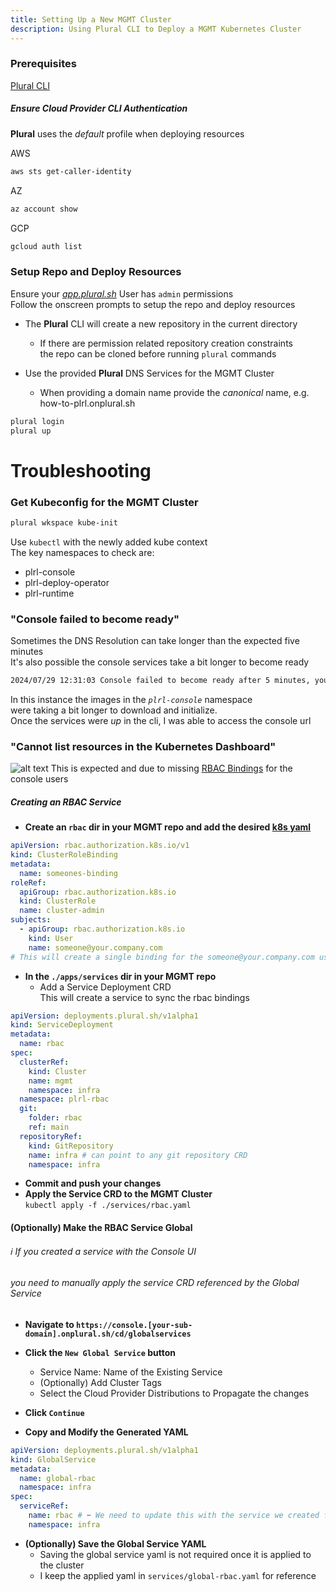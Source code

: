```yaml
---
title: Setting Up a New MGMT Cluster
description: Using Plural CLI to Deploy a MGMT Kubernetes Cluster
---
```


### Prerequisites
[Plural CLI](/how-to/set-up/plural-cli)

##### Ensure Cloud Provider CLI Authentication
**Plural** uses the _default_ profile when deploying resources  

AWS  
```sh
aws sts get-caller-identity
```  
AZ
```sh
az account show
```
GCP
```sh
gcloud auth list
```

### Setup Repo and Deploy Resources
Ensure your _[app.plural.sh](https://app.plural.sh/profile/me)_ User has `admin` permissions  
Follow the onscreen prompts to setup the repo and deploy resources  

* The **Plural** CLI will create a new repository in the current directory
  * If there are permission related repository creation constraints  
    the repo can be cloned before running `plural` commands

* Use the provided **Plural** DNS Services for the MGMT Cluster
  * When providing a domain name provide the _canonical_ name, e.g. how-to-plrl.onplural.sh

```sh
plural login
plural up
```

# Troubleshooting
### Get Kubeconfig for the MGMT Cluster
```sh
plural wkspace kube-init
```

Use `kubectl` with the newly added kube context  
The key namespaces to check are:   
* plrl-console
* plrl-deploy-operator
* plrl-runtime

### "Console failed to become ready"
Sometimes the DNS Resolution can take longer than the expected five minutes  
It's also possible the console services take a bit longer to become ready  
```sh
2024/07/29 12:31:03 Console failed to become ready after 5 minutes, you might want to inspect the resources in the plrl-console namespace
```
In this instance the images in the _`plrl-console`_ namespace  
were taking a bit longer to download and initialize.  
Once the services were _up_ in the cli, I was able to access the console url

### "Cannot list resources in the Kubernetes Dashboard"
![alt text](/images/how-to/k8s-dash-403.png)
This is expected and due to missing [RBAC Bindings](https://github.com/pluralsh/documentation/blob/main/pages/deployments/dashboard.md) for the console users  

##### Creating an RBAC Service
* **Create an `rbac` dir in your MGMT repo 
and add the desired [k8s yaml](https://github.com/pluralsh/documentation/blob/main/pages/deployments/dashboard.md)** 
```yaml
apiVersion: rbac.authorization.k8s.io/v1
kind: ClusterRoleBinding
metadata:
  name: someones-binding
roleRef:
  apiGroup: rbac.authorization.k8s.io
  kind: ClusterRole
  name: cluster-admin
subjects:
  - apiGroup: rbac.authorization.k8s.io
    kind: User
    name: someone@your.company.com
# This will create a single binding for the someone@your.company.com user to the cluster-admin k8s role
```

* **In the  `./apps/services` dir in your MGMT repo**  
  * Add a Service Deployment CRD  
    This will create a service to sync the rbac bindings  
```yaml
apiVersion: deployments.plural.sh/v1alpha1
kind: ServiceDeployment
metadata:
  name: rbac
spec:
  clusterRef:
    kind: Cluster
    name: mgmt
    namespace: infra
  namespace: plrl-rbac
  git:
    folder: rbac
    ref: main
  repositoryRef:
    kind: GitRepository
    name: infra # can point to any git repository CRD
    namespace: infra
```
* **Commit and push your changes**
* **Apply the Service CRD to the MGMT Cluster**  
`kubectl apply -f ./services/rbac.yaml`

#### (Optionally) Make the RBAC Service Global
###### ℹ️ If you created a service with the Console UI 
###### you need to manually apply the service CRD referenced by the Global Service
* **Navigate to `https://console.[your-sub-domain].onplural.sh/cd/globalservices`**

* **Click the `New Global Service` button**  
  * Service Name: Name of the Existing Service
  * (Optionally) Add Cluster Tags
  * Select the Cloud Provider Distributions to Propagate the changes
* **Click `Continue`**  
* **Copy and Modify the Generated YAML**  
```yaml
apiVersion: deployments.plural.sh/v1alpha1
kind: GlobalService
metadata:
  name: global-rbac
  namespace: infra
spec:
  serviceRef:
    name: rbac # ⬅️ We need to update this with the service we created for rbac
    namespace: infra
```
* **(Optionally) Save the Global Service YAML**
  * Saving the global service yaml is not required once it is applied to the cluster
  * I keep the applied yaml in `services/global-rbac.yaml` for reference

